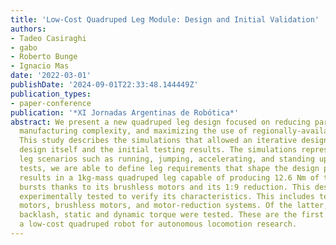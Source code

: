 ```yaml
---
title: 'Low-Cost Quadruped Leg Module: Design and Initial Validation'
authors:
- Tadeo Casiraghi
- gabo
- Roberto Bunge
- Ignacio Mas
date: '2022-03-01'
publishDate: '2024-09-01T22:33:48.144449Z'
publication_types:
- paper-conference
publication: '*XI Jornadas Argentinas de Robótica*'
abstract: We present a new quadruped leg design focused on reducing part cost, reducing
  manufacturing complexity, and maximizing the use of regionally-available components.
  This study describes the simulations that allowed an iterative design process, the
  design itself and the initial testing results. The simulations represent simple
  leg scenarios such as running, jumping, accelerating, and standing up. With these
  tests, we are able to define leg requirements that shape the design process. This
  results in a 1kg-mass quadruped leg capable of producing 12.6 Nm of torque for short
  bursts thanks to its brushless motors and its 1:9 reduction. This design is then
  experimentally tested to verify its characteristics. This includes testing of servo
  motors, brushless motors, and motor-reduction systems. Of the latter, joint compliance,
  backlash, static and dynamic torque were tested. These are the first steps to develop
  a low-cost quadruped robot for autonomous locomotion research.
---
```

